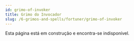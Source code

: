 ```yaml
---
id: grimo-of-invoker
title: Grimo do Invocador
slug: /6-grimos-and-spells/fortuner/grimo-of-invoker
---
```


Esta página está em construção e encontra-se indisponível.
